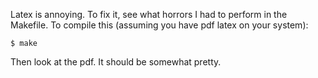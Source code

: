 Latex is annoying.  To fix it, see what horrors I had to perform in the
Makefile.  To compile this (assuming you have pdf latex on your system):

    $ make

Then look at the pdf.  It should be somewhat pretty.
